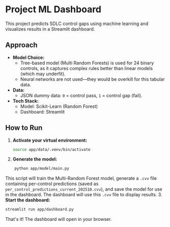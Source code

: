 # Project ML Dashboard

This project predicts SDLC control gaps using machine learning and visualizes results in a Streamlit dashboard.

## Approach

- **Model Choice:**
  - Tree-based model (Multi Random Forests) is used for 24 binary controls, as it captures complex rules better than linear models (which may underfit).
  - Neural networks are not used—they would be overkill for this tabular data.
- **Data:**
  - JSON dummy data: `0` = control pass, `1` = control gap (fail).
- **Tech Stack:**
  - Model: Scikit-Learn (Random Forest)
  - Dashboard: Streamlit

## How to Run

1. **Activate your virtual environment:**
   ```sh
   source app/data/.venv/bin/activate
   ```
2. **Generate the model:**

```sh
    python app/model/main.py
```

This script will train the Multi-Random Forest model, generate a `.cvv` file containing per-control predictions (saved as `per_control_predictions_current_202510.cvv`), and save the model for use in the dashboard. The dashboard will use this `.cvv` file to display results. 3. **Start the dashboard:**

```sh
streamlit run app/dashboard.py
```

That's it! The dashboard will open in your browser.
